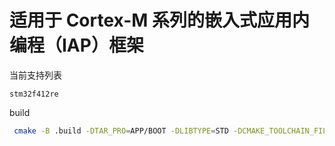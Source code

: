 <!--
 * @Description: 
 * @Author: L LC @amov
 * @Date: 2023-08-31 18:20:11
 * @LastEditors: L LC @amov
 * @LastEditTime: 2023-08-31 22:34:41
 * @FilePath: \stm32IAP\readme.md
-->
# 适用于 Cortex-M 系列的嵌入式应用内编程（IAP）框架

当前支持列表 

    stm32f412re


build
```bash
 cmake -B .build -DTAR_PRO=APP/BOOT -DLIBTYPE=STD -DCMAKE_TOOLCHAIN_FILE=example_build/cmake/stm32f412re.cmake  -GNinja
```


    

